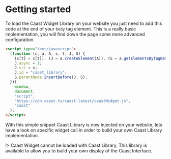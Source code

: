 # Getting started

To load the Caast Widget Library on your website you just need to add this code at the end of your `body` tag element. This is a really basic implementation, you will find down the page some more advanced configuration.

```html
<script type="text/javascript">
  (function (c, a, A, s, t, J, S) {
    (c[t] = c[t]), (J = a.createElement(A)), (S = a.getElementsByTagName(A)[0]);
    J.async = 1;
    J.src = s;
    J.id = "caast_library";
    S.parentNode.insertBefore(J, S);
  })(
    window,
    document,
    "script",
    "https://cdn.caast.tv/caast-latest/caastWidget.js",
    "caast"
  );
</script>
```

With this simple snippet Caast Library is now injected on your website, lets have a look on specific widget call in order to build your own Caast Library implementation.

!> Caast Widget cannot be loaded with Caast Library. This library is available to allow you to build your own display of the Caast Interface.
